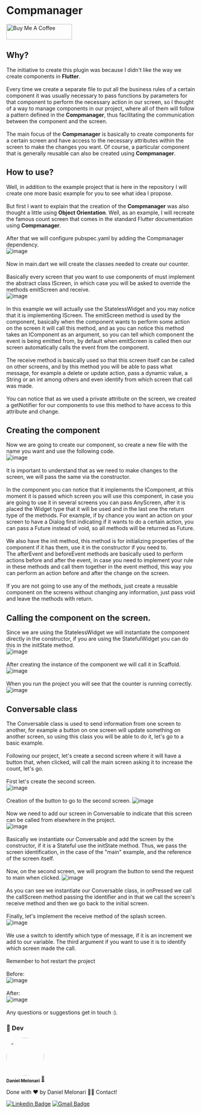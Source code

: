 # Compmanager

<a href="https://www.buymeacoffee.com/danielmelonari" target="_blank"><img src="https://cdn.buymeacoffee.com/buttons/default-orange.png" alt="Buy Me A Coffee" height="41" width="174"></a>

## Why?
The initiative to create this plugin was because I didn't like the way we create components in <b>Flutter</b>.
<br><br>
Every time we create a separate file to put all the business rules of a certain component it was usually necessary to pass functions by parameters for that component to perform the necessary action in our screen, so I thought of a way to manage components in our project, where all of them will follow a pattern defined in the <b>Compmanager</b>, thus facilitating the communication between the component and the screen.
<br><br>
The main focus of the <b>Compmanager</b> is basically to create components for a certain screen and have access to the necessary attributes within the screen to make the changes you want. Of course, a particular component that is generally reusable can also be created using <b>Compmanager</b>.

## How to use?
Well, in addition to the example project that is here in the repository I will create one more basic example for you to see what idea I propose.
<br><br>
But first I want to explain that the creation of the <b>Compmanager</b> was also thought a little using <b>Object Orientation</b>.
Well, as an example, I will recreate the famous count screen that comes in the standard Flutter documentation using <b>Compmanager</b>.
<br><br>
After that we will configure pubspec.yaml by adding the Compmanager dependency.
<br>
![image](https://user-images.githubusercontent.com/48370450/166603998-8b56746f-c060-4065-8dae-84a72efd3549.png)
<br><br>
Now in main.dart we will create the classes needed to create our counter.
<br><br>
Basically every screen that you want to use components of must implement the abstract class IScreen, in which case you will be asked to override the methods emitScreen and receive.
<br>
![image](https://user-images.githubusercontent.com/48370450/166608304-f5354a1b-92d7-45dc-8b27-a328cc045165.png)
<br><br>
In this example we will actually use the StatelessWidget and you may notice that it is implementing IScreen. The emitScreen method is used by the component, basically when the component wants to perform some action on the screen it will call this method, and as you can notice this method takes an IComponent as an argument, so you can tell which component the event is being emitted from, by default when emitScreen is called then our screen automatically calls the event from the component.
<br><br>
The receive method is basically used so that this screen itself can be called on other screens, and by this method you will be able to pass what message, for example a delete or update action, pass a dynamic value, a String or an int among others and even identify from which screen that call was made.
<br><br>
You can notice that as we used a private attribute on the screen, we created a getNotifier for our components to use this method to have access to this attribute and change.

## Creating the component
Now we are going to create our component, so create a new file with the name you want and use the following code.
<br>
![image](https://user-images.githubusercontent.com/48370450/167038227-aa234164-0b27-48ab-99ca-913caba54f40.png)
<br><br>
It is important to understand that as we need to make changes to the screen, we will pass the same via the constructor.
<br><br>
In the component you can notice that it implements the IComponent, at this moment it is passed which screen you will use this component, in case you are going to use it in several screens you can pass AnyScreen, after it is placed the Widget type that it will be used and in the last one the return type of the methods. For example, if by chance you want an action on your screen to have a Dialog first indicating if it wants to do a certain action, you can pass a Future instead of void, so all methods will be returned as Future.
<br><br>
We also have the init method, this method is for initializing properties of the component if it has them, use it in the constructor if you need to. <br>
The afterEvent and beforeEvent methods are basically used to perform actions before and after the event, in case you need to implement your rule in these methods and call them together in the event method, this way you can perform an action before and after the change on the screen.
<br><br>
If you are not going to use any of the methods, just create a reusable component on the screens without changing any information, just pass void and leave the methods with return.

## Calling the component on the screen.
Since we are using the StatelessWidget we will instantiate the component directly in the constructor, if you are using the StatefulWidget you can do this in the initState method.
<br>
![image](https://user-images.githubusercontent.com/48370450/166607241-d9ca8885-f128-4d6f-9467-76ac0ae47e8f.png)
<br><br>
After creating the instance of the component we will call it in Scaffold.
<br>
![image](https://user-images.githubusercontent.com/48370450/166608336-986e7619-c61e-4657-8624-944fbe242fa6.png)
<br><br>
When you run the project you will see that the counter is running correctly.
<br>
![image](https://user-images.githubusercontent.com/48370450/166608436-722bc210-32cd-490d-915c-31d0a1adef1a.png)

## Conversable class
The Conversable class is used to send information from one screen to another, for example a button on one screen will update something on another screen, so using this class you will be able to do it, let's go to a basic example.
<br><br>
Following our project, let's create a second screen where it will have a button that, when clicked, will call the main screen asking it to increase the count, let's go.
<br><br>
First let's create the second screen.
<br>
![image](https://user-images.githubusercontent.com/48370450/167047362-22974c5a-02fd-427c-a912-776b45e33006.png)
<br><br>
Creation of the button to go to the second screen.
![image](https://user-images.githubusercontent.com/48370450/167048584-5bb86c45-bd67-4283-8f7e-6edad26215a7.png)
<br><br>
Now we need to add our screen in Conversable to indicate that this screen can be called from elsewhere in the project.
<br>
![image](https://user-images.githubusercontent.com/48370450/167047773-c86a1baa-e508-4c96-9db1-d1a71a9d147a.png)
<br><br>
Basically we instantiate our Conversable and add the screen by the constructor, if it is a Stateful use the initState method. Thus, we pass the screen identification, in the case of the "main" example, and the reference of the screen itself.
<br><br>
Now, on the second screen, we will program the button to send the request to main when clicked.
![image](https://user-images.githubusercontent.com/48370450/167048001-c306a36e-c259-4d4b-be87-02e9879dc710.png)
<br><br>
As you can see we instantiate our Conversable class, in onPressed we call the callScreen method passing the identifier and in that we call the screen's receive method and then we go back to the initial screen.
<br><br>
Finally, let's implement the receive method of the splash screen.
<br>
![image](https://user-images.githubusercontent.com/48370450/167048228-6b4bccd7-13c5-4f34-a742-95920653c6c0.png)
<br><br>
We use a switch to identify which type of message, if it is an increment we add to our variable. The third argument if you want to use it is to identify which screen made the call.
<br><br>
Remember to hot restart the project
<br><br>
Before:
<br>
![image](https://user-images.githubusercontent.com/48370450/167048759-bd10f48f-f6f6-4d30-b82d-bb4c5aa8f544.png)
<br><br>
After:
<br>
![image](https://user-images.githubusercontent.com/48370450/167048786-d6fb4188-f85a-47b2-b4a1-1308bea83307.png)
<br><br>
Any questions or suggestions get in touch :).

### :man:  Dev
<a href="https://www.linkedin.com/in/daniel-melonari-5413a7197/" target="_blank">
 <img style="border-radius: 50%;" src="https://avatars.githubusercontent.com/u/48370450?v=4" width="100px;" height="100px" alt=""/>
 <br />
 <sub><b>Daniel Melonari</b></sub></a> <a href="https://www.linkedin.com/in/daniel-melonari-5413a7197/" title="Linkedin" target="_blank">🚀</a>


Done with ❤️ by Daniel Melonari 👋🏽 Contact!

[![Linkedin Badge](https://img.shields.io/badge/-Daniel-blue?style=flat-square&logo=Linkedin&logoColor=white&link=https://www.linkedin.com/in/daniel-melonari-5413a7197/)](https://www.linkedin.com/in/daniel-melonari-5413a7197/) 
[![Gmail Badge](https://img.shields.io/badge/-danielmelonari@gmail.com-c14438?style=flat-square&logo=Gmail&logoColor=white&link=mailto:danielmelonari@gmail.com)](mailto:danielmelonari@gmail.com)
